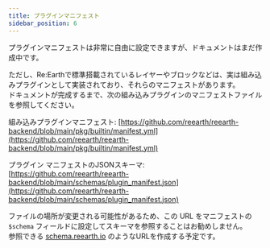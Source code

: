```yaml
---
title: プラグインマニフェスト
sidebar_position: 6
---
```


プラグインマニフェストは非常に自由に設定できますが、ドキュメントはまだ作成中です。  

ただし、Re:Earthで標準搭載されているレイヤーやブロックなどは、実は組み込みプラグインとして実装されており、それらのマニフェストがあります。  
ドキュメントが完成するまで、次の組み込みプラグインのマニフェストファイルを参照してください。  

組み込みプラグインマニフェスト: [https://github.com/reearth/reearth-backend/blob/main/pkg/builtin/manifest.yml](https://github.com/reearth/reearth-backend/blob/main/pkg/builtin/manifest.yml)

プラグイン マニフェストのJSONスキーマ: [https://github.com/reearth/reearth-backend/blob/main/schemas/plugin_manifest.json](https://github.com/reearth/reearth-backend/blob/main/schemas/plugin_manifest.json)

ファイルの場所が変更される可能性があるため、この URL をマニフェストの `$schema` フィールドに設定してスキーマを参照することはお勧めしません。  
参照できる <u>schema.reearth.io</u> のようなURLを作成する予定です。
